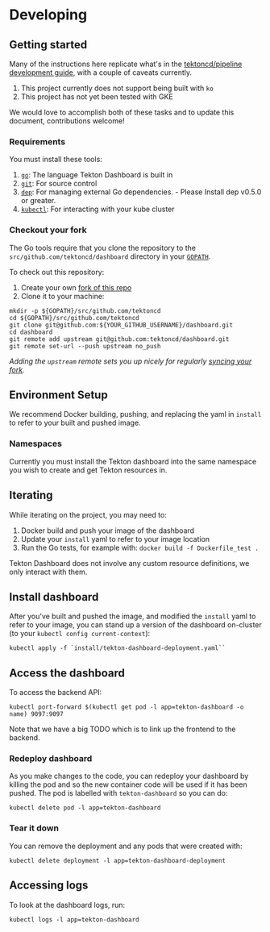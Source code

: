# Developing

## Getting started

Many of the instructions here replicate what's in the [tektoncd/pipeline development guide](https://github.com/tektoncd/pipeline/blob/master/DEVELOPMENT.md), with a couple of caveats currently.

1. This project currently does not support being built with `ko`
2. This project has not yet been tested with GKE

We would love to accomplish both of these tasks and to update this document, contributions welcome!

### Requirements

You must install these tools:

1. [`go`](https://golang.org/doc/install): The language Tekton Dashboard is
   built in
1. [`git`](https://help.github.com/articles/set-up-git/): For source control
1. [`dep`](https://github.com/golang/dep): For managing external Go
   dependencies. - Please Install dep v0.5.0 or greater.
1. [`kubectl`](https://kubernetes.io/docs/tasks/tools/install-kubectl/): For
   interacting with your kube cluster
   
### Checkout your fork

The Go tools require that you clone the repository to the
`src/github.com/tektoncd/dashboard` directory in your
[`GOPATH`](https://github.com/golang/go/wiki/SettingGOPATH).

To check out this repository:

1. Create your own
   [fork of this repo](https://help.github.com/articles/fork-a-repo/)
1. Clone it to your machine:

```shell
mkdir -p ${GOPATH}/src/github.com/tektoncd
cd ${GOPATH}/src/github.com/tektoncd
git clone git@github.com:${YOUR_GITHUB_USERNAME}/dashboard.git
cd dashboard
git remote add upstream git@github.com:tektoncd/dashboard.git
git remote set-url --push upstream no_push
```

_Adding the `upstream` remote sets you up nicely for regularly
[syncing your fork](https://help.github.com/articles/syncing-a-fork/)._

## Environment Setup

We recommend Docker building, pushing, and replacing the yaml in `install` to refer to your built and pushed image.

### Namespaces

Currently you must install the Tekton dashboard into the same namespace you wish to create and get Tekton resources in.

## Iterating

While iterating on the project, you may need to:

1. Docker build and push your image of the dashboard
1. Update your `install` yaml to refer to your image location
1. Run the Go tests, for example with: `docker build -f Dockerfile_test .`

Tekton Dashboard does not involve any custom resource definitions, we only interact with them.

## Install dashboard

After you've built and pushed the image, and modified the `install` yaml to refer to your image, you can stand up a version of the dashboard on-cluster (to your
`kubectl config current-context`):

```shell
kubectl apply -f `install/tekton-dashboard-deployment.yaml``
```

## Access the dashboard

To access the backend API:

`kubectl port-forward $(kubectl get pod -l app=tekton-dashboard -o name) 9097:9097`

Note that we have a big TODO which is to link up the frontend to the backend.

### Redeploy dashboard

As you make changes to the code, you can redeploy your dashboard by killing the pod and so the new container code will be used if it has been pushed. The pod is labelled with `tekton-dashboard` so you can do:

```shell
kubectl delete pod -l app=tekton-dashboard
```

### Tear it down

You can remove the deployment and any pods that were created with:

```shell
kubectl delete deployment -l app=tekton-dashboard-deployment
```

## Accessing logs

To look at the dashboard logs, run:

```shell
kubectl logs -l app=tekton-dashboard
```
